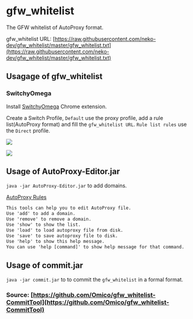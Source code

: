 # gfw_whitelist

The GFW whitelist of AutoProxy format.

gfw_whitelist URL: [https://raw.githubusercontent.com/neko-dev/gfw_whitelist/master/gfw_whitelist.txt](https://raw.githubusercontent.com/neko-dev/gfw_whitelist/master/gfw_whitelist.txt)

## Usagage of gfw_whitelist

### SwitchyOmega

Install [SwitchyOmega](https://chrome.google.com/webstore/detail/padekgcemlokbadohgkifijomclgjgif) Chrome extension.

Create a Switch Profile, `Default` use the proxy profile, add a rule list(AutoProxy format) and fill the `gfw_whitelist URL`. `Rule list rules` use the `Direct` profile.

![](https://ooo.0o0.ooo/2017/01/24/5886e09252eb6.png)

![](https://ooo.0o0.ooo/2017/01/24/5886e0925da91.png)

## Usage of AutoProxy-Editor.jar

`java -jar AutoProxy-Editor.jar` to add domains.

[AutoProxy Rules](https://github.com/neko-dev/gfw_whitelist/blob/master/AutoProxy_Rules.md)

```txt
This tools can help you to edit AutoProxy file.
Use 'add' to add a domain.
Use 'remove' to remove a domain.
Use 'show' to show the list.
Use 'load' to load autoproxy file from disk.
Use 'save' to save autoproxy file to disk.
Use 'help' to show this help message.
You can use 'help [command]' to show help message for that command.
```

## Usage of commit.jar

`java -jar commit.jar` to to commit the `gfw_whitelist` in a formal format.

### Source: [https://github.com/Omico/gfw_whitelist-CommitTool](https://github.com/Omico/gfw_whitelist-CommitTool)
